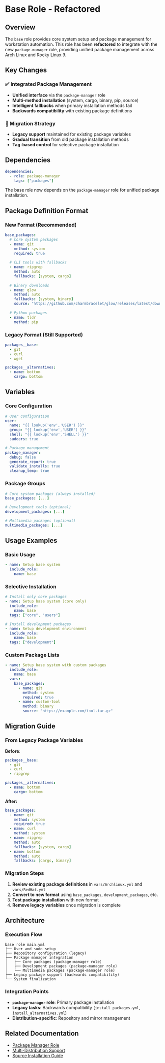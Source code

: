 # Base Role - Refactored

## Overview

The `base` role provides core system setup and package management for workstation automation. This role has been **refactored** to integrate with the new `package-manager` role, providing unified package management across Arch Linux and Rocky Linux 9.

## Key Changes

### ✅ **Integrated Package Management**
- **Unified interface** via the `package-manager` role
- **Multi-method installation** (system, cargo, binary, pip, source)
- **Intelligent fallbacks** when primary installation methods fail
- **Backwards compatibility** with existing package definitions

### 🔄 **Migration Strategy**
- **Legacy support** maintained for existing package variables
- **Gradual transition** from old package installation methods
- **Tag-based control** for selective package installation

## Dependencies

```yaml
dependencies:
  - role: package-manager
    tags: ["packages"]
```

The base role now depends on the `package-manager` role for unified package installation.

## Package Definition Format

### New Format (Recommended)

```yaml
base_packages:
  # Core system packages
  - name: git
    method: system
    required: true
  
  # CLI tools with fallbacks
  - name: ripgrep
    method: auto
    fallbacks: [system, cargo]
  
  # Binary downloads
  - name: glow
    method: auto
    fallbacks: [system, binary]
    source: "https://github.com/charmbracelet/glow/releases/latest/download/glow_Linux_x86_64.tar.gz"
  
  # Python packages
  - name: tldr
    method: pip
```

### Legacy Format (Still Supported)

```yaml
packages__base:
  - git
  - curl
  - wget

packages__alternatives:
  - name: bottom
    cargo: bottom
```

## Variables

### Core Configuration

```yaml
# User configuration
user:
  name: "{{ lookup('env','USER') }}"
  group: "{{ lookup('env','USER') }}"
  shell: "{{ lookup('env','SHELL') }}"
  sudoers: true

# Package management
package_manager:
  debug: false
  generate_report: true
  validate_installs: true
  cleanup_temp: true
```

### Package Groups

```yaml
# Core system packages (always installed)
base_packages: [...]

# Development tools (optional)
development_packages: [...]

# Multimedia packages (optional)  
multimedia_packages: [...]
```

## Usage Examples

### Basic Usage

```yaml
- name: Setup base system
  include_role:
    name: base
```

### Selective Installation

```yaml
# Install only core packages
- name: Setup base system (core only)
  include_role:
    name: base
  tags: ["core", "users"]

# Install development packages
- name: Setup development environment
  include_role:
    name: base
  tags: ["development"]
```

### Custom Package Lists

```yaml
- name: Setup base system with custom packages
  include_role:
    name: base
  vars:
    base_packages:
      - name: git
        method: system
        required: true
      - name: custom-tool
        method: binary
        source: "https://example.com/tool.tar.gz"
```

## Migration Guide

### From Legacy Package Variables

**Before:**
```yaml
packages__base:
  - git
  - curl
  - ripgrep

packages__alternatives:
  - name: bottom
    cargo: bottom
```

**After:**
```yaml
base_packages:
  - name: git
    method: system
    required: true
  - name: curl
    method: system
  - name: ripgrep
    method: auto
    fallbacks: [system, cargo]
  - name: bottom
    method: auto
    fallbacks: [cargo, binary]
```

### Migration Steps

1. **Review existing package definitions** in `vars/Archlinux.yml` and `vars/RedHat.yml`
2. **Convert to new format** using `base_packages`, `development_packages`, etc.
3. **Test package installation** with new format
4. **Remove legacy variables** once migration is complete

## Architecture

### Execution Flow

```
base role main.yml
├── User and sudo setup
├── Repository configuration (legacy)
├── Package manager integration
│   ├── Core packages (package-manager role)
│   ├── Development packages (package-manager role)
│   └── Multimedia packages (package-manager role)
├── Legacy package support (backwards compatibility)
└── System finalization
```

### Integration Points

- **`package-manager` role**: Primary package installation
- **Legacy tasks**: Backwards compatibility (`install_packages.yml`, `install_alternatives.yml`)
- **Distribution-specific**: Repository and mirror management

## Related Documentation

- [Package Manager Role](../package-manager/README.md)
- [Multi-Distribution Support](../../docs/unified-package-management.md)
- [Source Installation Guide](../../docs/Ansible%20Playbook%20for%20Source%20Installation%20of%20Specified%20Packages%20on%20Red%20Hat%20Family%20Systems.md)

